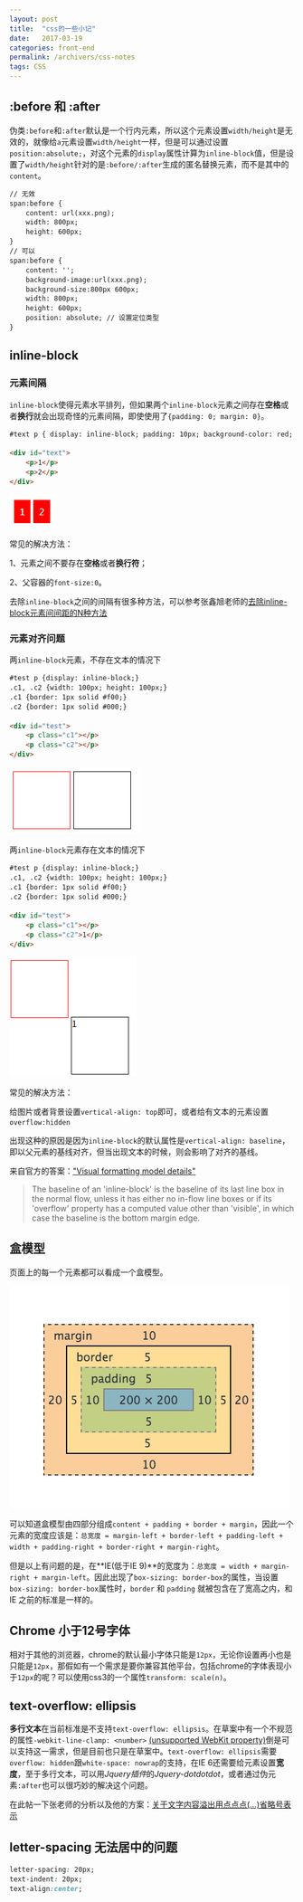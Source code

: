```yaml
---
layout: post
title:  "css的一些小记"
date:   2017-03-19
categories: front-end
permalink: /archivers/css-notes
tags: CSS
---
```


## :before 和 :after

伪类`:before`和`:after`默认是一个行内元素，所以这个元素设置`width/height`是无效的，就像给`a`元素设置`width/height`一样，但是可以通过设置`position:absolute;`，对这个元素的`display`属性计算为`inline-block`值，但是设置了`width/height`针对的是`:before/:after`生成的匿名替换元素，而不是其中的`content`。

```html
// 无效
span:before {
    content: url(xxx.png);
    width: 800px;
    height: 600px;
}
// 可以
span:before {
    content: '';
    background-image:url(xxx.png);
    background-size:800px 600px;
    width: 800px;
    height: 600px;
    position: absolute; // 设置定位类型
}
```

## inline-block

### 元素间隔

`inline-block`使得元素水平排列，但如果两个`inline-block`元素之间存在**空格**或者**换行**就会出现奇怪的元素间隔，即使使用了`{padding: 0; margin: 0}`。

```html
#text p { display: inline-block; padding: 10px; background-color: red; color: #fff;}

<div id="text">
    <p>1</p>
    <p>2</p>
</div>
```

![](/images/css/css-27.png)

常见的解决方法：

1、元素之间不要存在**空格**或者**换行符**；

2、父容器的`font-size:0`。

去除`inline-block`之间的间隔有很多种方法，可以参考张鑫旭老师的[去除inline-block元素间间距的N种方法](http://www.zhangxinxu.com/wordpress/2012/04/inline-block-space-remove-%E5%8E%BB%E9%99%A4%E9%97%B4%E8%B7%9D/)

### 元素对齐问题

两`inline-block`元素，不存在文本的情况下

```html
#test p {display: inline-block;}
.c1, .c2 {width: 100px; height: 100px;}
.c1 {border: 1px solid #f00;}
.c2 {border: 1px solid #000;}

<div id="test">
    <p class="c1"></p>
    <p class="c2"></p>
</div>
```

![](/images/css/css-28.png)

两`inline-block`元素存在文本的情况下

```html
#test p {display: inline-block;}
.c1, .c2 {width: 100px; height: 100px;}
.c1 {border: 1px solid #f00;}
.c2 {border: 1px solid #000;}

<div id="test">
    <p class="c1"></p>
    <p class="c2">1</p>
</div>
```

![](/images/css/css-29.png)

常见的解决方法：

给图片或者背景设置`vertical-align: top`即可，或者给有文本的元素设置`overflow:hidden`

出现这种的原因是因为`inline-block`的默认属性是`vertical-align: baseline`，即以父元素的基线对齐，但当出现文本的时候，则会影响了对齐的基线。

来自官方的答案：["Visual formatting model details"](https://link.zhihu.com/?target=http%3A//www.w3.org/TR/CSS21/visudet.html%23leading)

> The baseline of an 'inline-block' is the baseline of its last line box in the normal flow, unless it has either no in-flow line boxes or if its 'overflow' property has a computed value other than 'visible', in which case the baseline is the bottom margin edge.

## 盒模型

页面上的每一个元素都可以看成一个盒模型。

![](/images/css/css-30.png)

可以知道盒模型由四部分组成`content + padding + border + margin`，因此一个元素的宽度应该是：`总宽度 = margin-left + border-left + padding-left + width + padding-right + border-right + margin-right`。

但是以上有问题的是，在**IE(低于IE 9)**的宽度为：`总宽度 = width + margin-right + margin-left`。因此出现了`box-sizing: border-box`的属性，当设置`box-sizing: border-box`属性时，`border` 和 `padding` 就被包含在了宽高之内，和 IE 之前的标准是一样的。

## Chrome 小于12号字体

相对于其他的浏览器，chrome的默认最小字体只能是`12px`，无论你设置再小也是只能是`12px`，那假如有一个需求是要你兼容其他平台，包括chrome的字体表现小于`12px`的呢？可以使用css3的一个属性`transform: scale(n)`。

## text-overflow: ellipsis

**多行文本**在当前标准是不支持`text-overflow: ellipsis`。在草案中有一个不规范的属性`-webkit-line-clamp: <number>` [(unsupported WebKit property)](http://developer.apple.com/safari/library/documentation/AppleApplications/Reference/SafariCSSRef/Articles/StandardCSSProperties.html#//apple_ref/doc/uid/TP30001266-UnsupportedProperties)倒是可以支持这一需求，但是目前也只是在草案中。`text-overflow: ellipsis`需要`overflow: hidden`跟`white-space: nowrap`的支持，在IE 6还需要给元素设置**宽度**，至于多行文本，可以用*Jquery插件*的*Jquery-dotdotdot*，或者通过伪元素`:after`也可以很巧妙的解决这个问题。

在此帖一下张老师的分析以及他的方案：[关于文字内容溢出用点点点(…)省略号表示](http://www.zhangxinxu.com/wordpress/2009/09/%E5%85%B3%E4%BA%8E%E6%96%87%E5%AD%97%E5%86%85%E5%AE%B9%E6%BA%A2%E5%87%BA%E7%94%A8%E7%82%B9%E7%82%B9%E7%82%B9-%E7%9C%81%E7%95%A5%E5%8F%B7%E8%A1%A8%E7%A4%BA/)

## letter-spacing 无法居中的问题

```css
letter-spacing: 20px;
text-indent: 20px;
text-align:center;
```